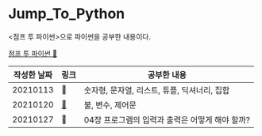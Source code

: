 # Jump_To_Python
<점프 투 파이썬>으로 파이썬을 공부한 내용이다.

[점프 투 파이썬 📔](https://wikidocs.net/book/1)

|작성한 날짜|링크|공부한 내용|
|---|---|---|
|20210113|🔗|숫자형, 문자열, 리스트, 튜플, 딕셔너리, 집합|
|20210120|[🔗](https://github.com/IsaacTips/Jump_To_Python/blob/main/20210120JTPy.ipynb)|불, 변수, 제어문|
|20210127|🔗|04장 프로그램의 입력과 출력은 어떻게 해야 할까?|
